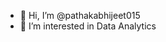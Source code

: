 - 👋 Hi, I’m @pathakabhijeet015
- 👀 I’m interested in Data Analytics

<!---
pathakabhijeet015/pathakabhijeet015 is a ✨ special ✨ repository because its `README.md` (this file) appears on your GitHub profile.
You can click the Preview link to take a look at your changes.
--->
